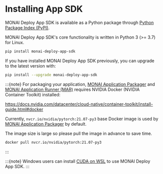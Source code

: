 # Installing App SDK

MONAI Deploy App SDK is available as a Python package through [Python Package Index (PyPI)](https://pypi.org/project/monai-deploy-app-sdk/).

MONAI Deploy App SDK's core functionality is written in Python 3 (>= 3.7) for Linux.

```bash
pip install monai-deploy-app-sdk
```

If you have installed MONAI Deploy App SDK previously, you can upgrade to the latest version with:

```bash
pip install --upgrade monai-deploy-app-sdk
```

:::{note}
For packaging your application, [MONAI Application Packager](/developing_with_sdk/packaging_app) and [MONAI Application Runner (MAR)](/developing_with_sdk/executing_packaged_app_locally) requires NVIDIA Docker (NVIDIA Container Toolkit) installed:

<https://docs.nvidia.com/datacenter/cloud-native/container-toolkit/install-guide.html#docker>

Currently, `nvcr.io/nvidia/pytorch:21.07-py3` base Docker image is used by [MONAI Application Packager](/developing_with_sdk/packaging_app) by default.

The image size is large so please pull the image in advance to save time.

```bash
docker pull nvcr.io/nvidia/pytorch:21.07-py3
```

:::

:::{note}
Windows users can install [CUDA on WSL](https://docs.nvidia.com/cuda/wsl-user-guide/index.html) to use MONAI Deploy App SDK.
:::
